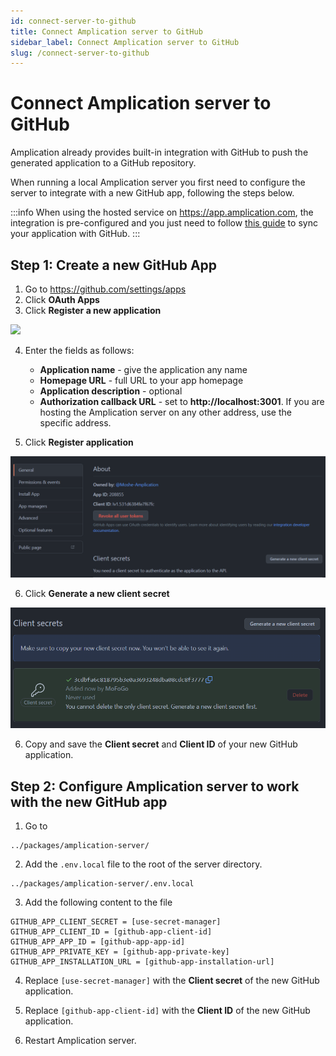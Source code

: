 ```yaml
---
id: connect-server-to-github
title: Connect Amplication server to GitHub
sidebar_label: Connect Amplication server to GitHub
slug: /connect-server-to-github
---
```


# Connect Amplication server to GitHub

Amplication already provides built-in integration with GitHub to push the generated application to a GitHub repository.

When running a local Amplication server you first need to configure the server to integrate with a new GitHub app, following the steps below.

:::info
When using the hosted service on https://app.amplication.com, the integration is pre-configured and you just need to follow [this guide](/sync-with-github) to sync your application with GitHub.
:::

## Step 1:  Create a new GitHub App

1. Go to https://github.com/settings/apps
2. Click **OAuth Apps**
3. Click **Register a new application**

![](./assets/register-new-oauth-app.png)

4. Enter the fields as follows: 
    - **Application name** - give the application any name
    - **Homepage URL** - full URL to your app homepage
    - **Application description** - optional
    - **Authorization callback URL** - set to **http://localhost:3001**. If you are hosting the Amplication server on any other address, use the specific address.

5. Click **Register application**

![](./assets/app-settings.png)

6. Click **Generate a new client secret**

![](./assets/client-secret.png)

6. Copy and save the **Client secret** and **Client ID** of your new GitHub application.

## Step 2: Configure Amplication server to work with the new GitHub app

1. Go to  

```
../packages/amplication-server/

```

2. Add the `.env.local` file to the root of the server directory.

```
../packages/amplication-server/.env.local
```

3. Add the following content to the file

```
GITHUB_APP_CLIENT_SECRET = [use-secret-manager]
GITHUB_APP_CLIENT_ID = [github-app-client-id]
GITHUB_APP_APP_ID = [github-app-app-id]
GITHUB_APP_PRIVATE_KEY = [github-app-private-key]
GITHUB_APP_INSTALLATION_URL = [github-app-installation-url]
```

4. Replace `[use-secret-manager]` with the **Client secret** of the new GitHub application.
5. Replace `[github-app-client-id]` with the **Client ID** of the new GitHub application.

6. Restart Amplication server.
